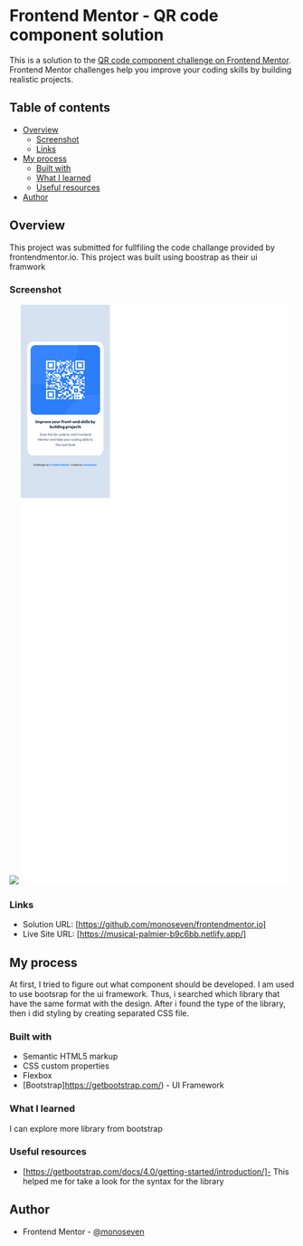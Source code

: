 # Frontend Mentor - QR code component solution

This is a solution to the [QR code component challenge on Frontend Mentor](https://www.frontendmentor.io/challenges/qr-code-component-iux_sIO_H). Frontend Mentor challenges help you improve your coding skills by building realistic projects. 

## Table of contents

- [Overview](#overview)
  - [Screenshot](#screenshot)
  - [Links](#links)
- [My process](#my-process)
  - [Built with](#built-with)
  - [What I learned](#what-i-learned)
  - [Useful resources](#useful-resources)
- [Author](#author)

## Overview
This project was submitted for fullfiling the code challange provided by frontendmentor.io. This project was built using boostrap as their ui framwork

### Screenshot

![](./web-screenshot.png)
![](./screenshots/mobile-screenshot.png)

### Links

- Solution URL: [https://github.com/monoseven/frontendmentor.io]
- Live Site URL: [https://musical-palmier-b9c6bb.netlify.app/]

## My process
At first, I tried to figure out what component should be developed. I am used to use bootsrap for the ui framework. Thus, i searched which library that have the same format with the design. After i found the type of the library, then i did styling by creating separated CSS file.

### Built with

- Semantic HTML5 markup
- CSS custom properties
- Flexbox
- [Bootstrap]https://getbootstrap.com/) - UI Framework

### What I learned

I can explore more library from bootstrap

### Useful resources

- [https://getbootstrap.com/docs/4.0/getting-started/introduction/]- This helped me for take a look for the syntax for the library

## Author
- Frontend Mentor - [@monoseven](https://www.frontendmentor.io/profile/monoseven)